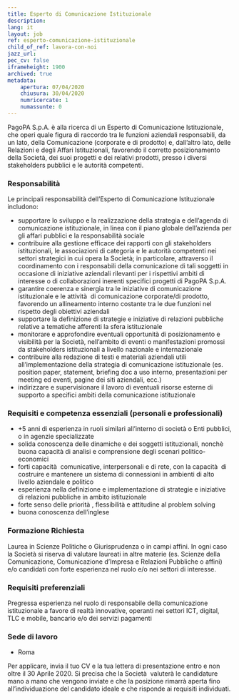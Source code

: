 ```yaml
---
title: Esperto di Comunicazione Istituzionale
description:
lang: it
layout: job
ref: esperto-comunicazione-istituzionale
child_of_ref: lavora-con-noi
jazz_url: 
pec_cv: false
iframeheight: 1900
archived: true
metadata:
    apertura: 07/04/2020
    chiusura: 30/04/2020
    numricercate: 1
    numassunte: 0
---
```


PagoPA S.p.A. è alla ricerca di un Esperto di Comunicazione Istituzionale, che operi quale figura di raccordo tra le funzioni aziendali responsabili, da un lato, della Comunicazione (corporate e di prodotto) e, dall’altro lato, delle Relazioni e degli Affari Istituzionali, favorendo il corretto posizionamento della Società, dei suoi progetti e dei relativi prodotti, presso i diversi stakeholders pubblici e le autorità competenti. 


### Responsabilità 

Le principali responsabilità dell’Esperto di Comunicazione Istituzionale includono:
* supportare lo sviluppo e la realizzazione della strategia e dell’agenda di comunicazione istituzionale, in linea con il piano globale dell’azienda per gli affari pubblici e la responsabilità sociale
* contribuire alla gestione efficace dei rapporti con gli stakeholders istituzionali, le associazioni di categoria e le autorità competenti nei settori strategici in cui opera la Società; in particolare, attraverso il coordinamento con i responsabili della comunicazione di tali soggetti in occasione di iniziative aziendali rilevanti per i rispettivi ambiti di interesse o di collaborazioni inerenti specifici progetti di PagoPA S.p.A.
* garantire coerenza e sinergia tra le iniziative di comunicazione istituzionale e le attività  di comunicazione corporate/di prodotto, favorendo un allineamento interno costante tra le due funzioni nel rispetto degli obiettivi aziendali
* supportare la definizione di strategie e iniziative di relazioni pubbliche relative a tematiche afferenti la sfera istituzionale
* monitorare e approfondire eventuali opportunità di posizionamento e visibilità per la Società, nell’ambito di eventi o manifestazioni promossi da stakeholders istituzionali a livello nazionale e internazionale
* contribuire alla redazione di testi e materiali aziendali utili all’implementazione della strategia di comunicazione istituzionale (es. position paper, statement, briefing doc a uso interno, presentazioni per meeting ed eventi, pagine dei siti aziendali, ecc.)
* indirizzare e supervisionare il lavoro di eventuali risorse esterne di supporto a specifici ambiti della comunicazione istituzionale 


### Requisiti e competenza essenziali (personali e professionali)

* +5 anni di esperienza in ruoli similari all’interno di società o Enti pubblici, o in agenzie specializzate
* solida conoscenza delle dinamiche e dei soggetti istituzionali, nonchè buona capacità di analisi e comprensione degli scenari politico-economici 
* forti capacità  comunicative, interpersonali e di rete, con la capacità  di costruire e mantenere un sistema di connessioni in ambienti di alto livello aziendale e politico
* esperienza nella definizione e implementazione di strategie e iniziative di relazioni pubbliche in ambito istituzionale
* forte senso delle priorità , flessibilità e attitudine al problem solving
* buona conoscenza dell’inglese

### Formazione Richiesta

Laurea in Scienze Politiche o Giurisprudenza o in campi affini. In ogni caso la Società si riserva di valutare laureati in altre materie (es. Scienze della Comunicazione, Comunicazione d’Impresa e Relazioni Pubbliche o affini) e/o candidati con forte esperienza nel ruolo e/o nei settori di interesse.

### Requisiti preferenziali

Pregressa esperienza nel ruolo di responsabile della comunicazione istituzionale a favore di realtà innovative, operanti nei settori ICT, digital, TLC e mobile, bancario e/o dei servizi pagamenti 


### Sede di lavoro

* Roma

Per applicare, invia il tuo CV e la tua lettera di presentazione entro e non oltre il 30 Aprile 2020. Si precisa che la Società  valuterà le candidature mano a mano che vengono inviate e che la posizione rimarrà aperta fino all’individuazione del candidato ideale e che risponde ai requisiti individuati.


